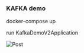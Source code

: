 ### **KAFKA demo**

docker-compose up

run KafkaDemoV2Application

![Post](https://github.com/titanmet/kafkachat/blob/master/postman.jpg)